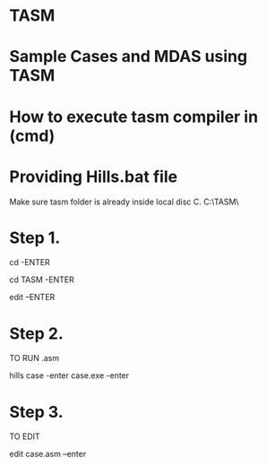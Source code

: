 # TASM
# Sample Cases and MDAS using TASM
# How to execute tasm compiler in (cmd) 
# Providing Hills.bat file 
  Make sure tasm folder is already inside local disc C.
  C:\TASM\
  
# Step 1.
  cd -ENTER
  
  cd TASM -ENTER
  
  edit –ENTER

# Step 2.
  TO RUN .asm
  
  hills case -enter
  case.exe -enter

# Step 3.
  TO EDIT
  
  edit case.asm –enter
